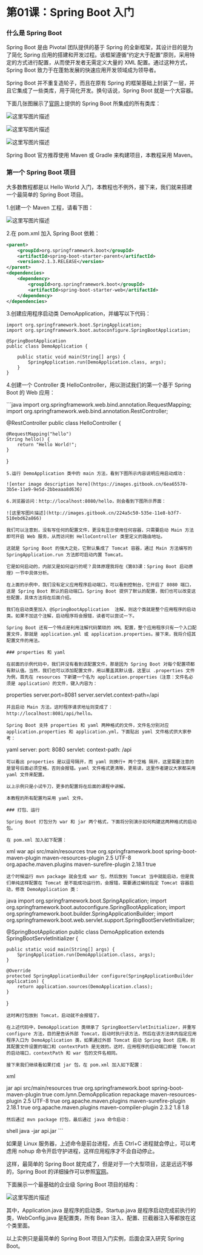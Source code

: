 # 第01课：Spring Boot 入门

### 什么是 Spring Boot

Spring Boot 是由 Pivotal 团队提供的基于 Spring 的全新框架，其设计目的是为了简化 Spring 应用的搭建和开发过程。该框架遵循“约定大于配置”原则，采用特定的方式进行配置，从而使开发者无需定义大量的 XML 配置。通过这种方式，Spring Boot 致力于在蓬勃发展的快速应用开发领域成为领导者。

Spring Boot 并不重复造轮子，而且在原有 Spring 的框架基础上封装了一层，并且它集成了一些类库，用于简化开发。换句话说，Spring Boot 就是一个大容器。

下面几张图展示了[官网](http://projects.spring.io/spring-boot/)上提供的 Spring Boot 所集成的所有类库：

![这里写图片描述](http://images.gitbook.cn/a4bfe2f0-5353-11e8-aed0-2dd5314cde1c)

![这里写图片描述](http://images.gitbook.cn/ab6301a0-5358-11e8-b3f7-510ebd62a866)

![这里写图片描述](http://images.gitbook.cn/bd289120-5358-11e8-ab64-81de3901ec9a)

Spring Boot 官方推荐使用 Maven 或 Gradle 来构建项目，本教程采用 Maven。

### 第一个 Spring Boot 项目

大多数教程都是以 Hello World 入门，本教程也不例外，接下来，我们就来搭建一个最简单的 Spring Boot 项目。

1.创建一个 Maven 工程，请看下图：

![这里写图片描述](http://images.gitbook.cn/d07f9610-5358-11e8-aed0-2dd5314cde1c)

2.在 pom.xml 加入 Spring Boot 依赖：

```xml
<parent>
    <groupId>org.springframework.boot</groupId>
    <artifactId>spring-boot-starter-parent</artifactId>
    <version>2.1.3.RELEASE</version>
</parent>
<dependencies>
    <dependency>
        <groupId>org.springframework.boot</groupId>
        <artifactId>spring-boot-starter-web</artifactId>
    </dependency>
</dependencies>
```

3.创建应用程序启动类 DemoApplication，并编写以下代码：

```
import org.springframework.boot.SpringApplication;
import org.springframework.boot.autoconfigure.SpringBootApplication;

@SpringBootApplication
public class DemoApplication {

    public static void main(String[] args) {
        SpringApplication.run(DemoApplication.class, args);
    }
}
```

4.创建一个 Controller 类 HelloController，用以测试我们的第一个基于 Spring Boot 的 Web 应用：

\```java
import org.springframework.web.bind.annotation.RequestMapping; import org.springframework.web.bind.annotation.RestController;

@RestController public class HelloController {

```
@RequestMapping("hello")
String hello() {
    return "Hello World!";
}
```

}

```
5.运行 DemoApplication 类中的 main 方法，看到下图所示内容说明应用启动成功：

![enter image description here](https://images.gitbook.cn/6ea65570-3b5e-11e9-9e5d-2bbeaaa8d636)

6.浏览器访问：http://localhost:8080/hello，则会看到下图所示界面：

![这里写图片描述](http://images.gitbook.cn/224a5c50-535e-11e8-b3f7-510ebd62a866)

我们可以注意到，没有写任何的配置文件，更没有显示使用任何容器，只需要启动 Main 方法即可开启 Web 服务，从而访问到 HelloController 类里定义的路由地址。

这就是 Spring Boot 的强大之处，它默认集成了 Tomcat 容器，通过 Main 方法编写的 SpringApplication.run 方法即可启动内置 Tomcat。

它是如何启动的，内部又是如何运行的呢？具体原理我将在《第03课：Spring Boot 启动原理》一节中具体分析。

在上面的示例中，我们没有定义应用程序启动端口，可以看到控制台，它开启了 8080 端口，这是 Spring Boot 默认的启动端口。Spring Boot 提供了默认的配置，我们也可以改变这些配置，具体方法将在后面介绍。

我们在启动类里加入 @SpringBootApplication  注解，则这个类就是整个应用程序的启动类。如果不加这个注解，启动程序将会报错，读者可以尝试一下。

Spring Boot 还有一个特点是利用注解代码繁琐的 XML 配置，整个应用程序只有一个入口配置文件，那就是 application.yml 或 application.properties。接下来，我将介绍其配置文件的用法。

### properties 和 yaml

在前面的示例代码中，我们并没有看到该配置文件，那是因为 Spring Boot 对每个配置项都有默认值。当然，我们也可以添加配置文件，用以覆盖其默认值，这里以 .properties 文件为例，首先在 resources 下新建一个名为 application.properties（注意：文件名必须是 application）的文件，键入内容为：
```

properties server.port=8081 server.servlet.context-path=/api

```
并且启动 Main 方法，这时程序请求地址则变成了：http://localhost:8081/api/hello。

Spring Boot 支持 properties 和 yaml 两种格式的文件，文件名分别对应 application.properties 和 application.yml，下面贴出 yaml 文件格式供大家参考：
```

yaml server: port: 8080 servlet: context-path: /api

```
可以看出 properties 是以逗号隔开，而 yaml 则换行+ 两个空格 隔开，这里需要注意的是冒号后面必须空格，否则会报错。yaml 文件格式更清晰，更易读，这里作者建议大家都采用 yaml 文件来配置。

以上示例只是小试牛刀，更多的配置将在后面的课程中讲解。

本教程的所有配置均采用 yaml 文件。

### 打包、运行

Spring Boot 打包分为 war 和 jar 两个格式，下面将分别演示如何构建这两种格式的启动包。

在 pom.xml 加入如下配置：
```

xml war api src/main/resources true org.springframework.boot spring-boot-maven-plugin maven-resources-plugin 2.5 UTF-8 org.apache.maven.plugins maven-surefire-plugin 2.18.1 true

```
这个时候运行 mvn package 就会生成 war 包，然后放到 Tomcat 当中就能启动，但是我们单纯这样配置在 Tomcat 是不能成功运行的，会报错，需要通过编码指定 Tomcat 容器启动，修改 DemoApplication 类：
```

java import org.springframework.boot.SpringApplication; import org.springframework.boot.autoconfigure.SpringBootApplication; import org.springframework.boot.builder.SpringApplicationBuilder; import org.springframework.boot.web.servlet.support.SpringBootServletInitializer;

@SpringBootApplication public class DemoApplication extends SpringBootServletInitializer {

```
public static void main(String[] args) {
    SpringApplication.run(DemoApplication.class, args);
}

@Override
protected SpringApplicationBuilder configure(SpringApplicationBuilder application) {
    return application.sources(DemoApplication.class);
}
```

}

```
这时再打包放到 Tomcat，启动就不会报错了。

在上述代码中，DemoApplication 类继承了 SpringBootServletInitializer，并重写 configure 方法，目的是告诉外部 Tomcat，启动时执行该方法，然后在该方法体内指定应用程序入口为 DemoApplication 类，如果通过外部 Tomcat 启动 Spring Boot 应用，则其配置文件设置的端口和 contextPath 是无效的。这时，应用程序的启动端口即是 Tomcat 的启动端口，contextPath 和 war 包的文件名相同。

接下来我们继续看如果打成 jar 包，在 pom.xml 加入如下配置：
```

xml

jar api src/main/resources true org.springframework.boot spring-boot-maven-plugin true com.lynn.DemoApplication repackage maven-resources-plugin 2.5 UTF-8 true org.apache.maven.plugins maven-surefire-plugin 2.18.1 true org.apache.maven.plugins maven-compiler-plugin 2.3.2 1.8 1.8

```
然后通过 mvn package 打包，最后通过 java 命令启动：
```

shell java -jar api.jar ```

如果是 Linux 服务器，上述命令是前台进程，点击 Ctrl+C 进程就会停止，可以考虑用 nohup 命令开启守护进程，这样应用程序才不会自动停止。

这样，最简单的 Spring Boot 就完成了，但是对于一个大型项目，这是远远不够的，Spring Boot 的详细操作可以参照[官网](https://docs.spring.io/spring-boot/docs/2.0.1.RELEASE/reference/htmlsingle/)。

下面展示一个最基础的企业级 Spring Boot 项目的结构：

![这里写图片描述](http://images.gitbook.cn/3d0be0e0-535e-11e8-ab64-81de3901ec9a)

其中，Application.java 是程序的启动类，Startup.java 是程序启动完成前执行的类，WebConfig.java 是配置类，所有 Bean 注入、配置、拦截器注入等都放在这个类里面。

以上实例只是最简单的 Spring Boot 项目入门实例，后面会深入研究 Spring Boot。